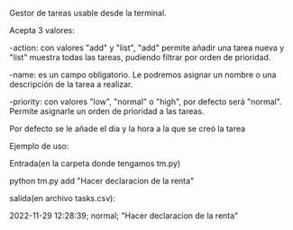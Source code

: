 Gestor de tareas usable desde la terminal.

Acepta 3 valores:

-action: con valores "add" y "list", "add" permite añadir una tarea nueva y "list" muestra todas las tareas, pudiendo filtrar por orden de prioridad.

-name: es un campo obligatorio. Le podremos asignar un nombre o una descripción de la tarea a realizar.

-priority: con valores "low", "normal" o "high", por defecto será "normal". Permite asignarle un orden de prioridad a las tareas.

Por defecto se le añade el dia y la hora a la que se creó la tarea


Ejemplo de uso:

Entrada(en la carpeta donde tengamos tm.py)

python tm.py add "Hacer declaracion de la renta"

salida(en archivo tasks.csv):

2022-11-29 12:28:39; normal; "Hacer declaracion de la renta" 
